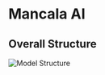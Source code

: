 # Mancala AI

## Overall Structure

![Model Structure](https://github.com/theswerd/mancala/blob/main/img/model_structure.png?raw=true)